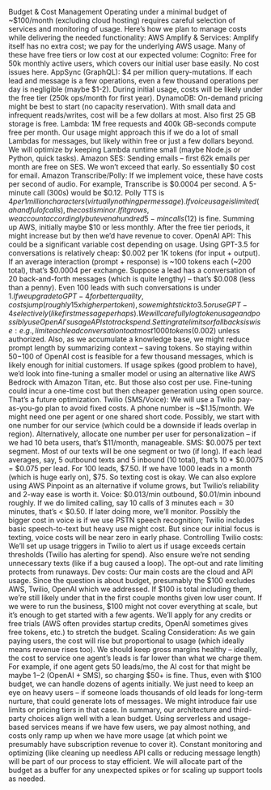 Budget & Cost Management
Operating under a minimal budget of ~$100/month (excluding cloud hosting) requires careful selection of services and monitoring of usage. Here’s how we plan to manage costs while delivering the needed functionality:
AWS Amplify & Services: Amplify itself has no extra cost; we pay for the underlying AWS usage. Many of these have free tiers or low cost at our expected volume:
Cognito: Free for 50k monthly active users, which covers our initial user base easily. No cost issues here.
AppSync (GraphQL): $4 per million query-mutations. If each lead and message is a few operations, even a few thousand operations per day is negligible (maybe $1-2). During initial usage, costs will be likely under the free tier (250k ops/month for first year).
DynamoDB: On-demand pricing might be best to start (no capacity reservation). With small data and infrequent reads/writes, cost will be a few dollars at most. Also first 25 GB storage is free.
Lambda: 1M free requests and 400k GB-seconds compute free per month. Our usage might approach this if we do a lot of small Lambdas for messages, but likely within free or just a few dollars beyond. We will optimize by keeping Lambda runtime small (maybe Node.js or Python, quick tasks).
Amazon SES: Sending emails – first 62k emails per month are free on SES. We won’t exceed that early. So essentially $0 cost for email.
Amazon Transcribe/Polly: If we implement voice, these have costs per second of audio. For example, Transcribe is $0.0004 per second. A 5-minute call (300s) would be $0.12. Polly TTS is $4 per 1 million characters (virtually nothing per message). If voice usage is limited (a handful of calls), the cost is minor. If it grows, we account accordingly but even a hundred 5-min calls ($12) is fine.
Summing up AWS, initially maybe $10 or less monthly. After the free tier periods, it might increase but by then we’d have revenue to cover.
OpenAI API: This could be a significant variable cost depending on usage. Using GPT-3.5 for conversations is relatively cheap: $0.002 per 1K tokens (for input + output). If an average interaction (prompt + response) is ~100 tokens each (~200 total), that’s $0.0004 per exchange. Suppose a lead has a conversation of 20 back-and-forth messages (which is quite lengthy) – that’s $0.008 (less than a penny). Even 100 leads with such conversations is under $1. If we upgrade to GPT-4 for better quality, costs jump (roughly 15x higher per token), so we might stick to 3.5 or use GPT-4 selectively (like first message perhaps). We will carefully log token usage and possibly use OpenAI’s usage APIs to track spend. Setting rate limits or fallbacks is wise: e.g., limit each lead conversation to at most 1000 tokens ($0.002) unless authorized. Also, as we accumulate a knowledge base, we might reduce prompt length by summarizing context – saving tokens. So staying within $50-$100 of OpenAI cost is feasible for a few thousand messages, which is likely enough for initial customers.
If usage spikes (good problem to have), we’d look into fine-tuning a smaller model or using an alternative like AWS Bedrock with Amazon Titan, etc. But those also cost per use. Fine-tuning could incur a one-time cost but then cheaper generation using open source. That’s a future optimization.
Twilio (SMS/Voice): We will use a Twilio pay-as-you-go plan to avoid fixed costs.
A phone number is ~$1.15/month. We might need one per agent or one shared short code. Possibly, we start with one number for our service (which could be a downside if leads overlap in region). Alternatively, allocate one number per user for personalization – if we had 10 beta users, that’s $11/month, manageable.
SMS: $0.0075 per text segment. Most of our texts will be one segment or two (if long). If each lead averages, say, 5 outbound texts and 5 inbound (10 total), that’s 10 * $0.0075 = $0.075 per lead. For 100 leads, $7.50. If we have 1000 leads in a month (which is huge early on), $75. So texting cost is okay. We can also explore using AWS Pinpoint as an alternative if volume grows, but Twilio’s reliability and 2-way ease is worth it.
Voice: $0.013/min outbound, $0.01/min inbound roughly. If we do limited calling, say 10 calls of 3 minutes each = 30 minutes, that’s < $0.50. If later doing more, we’ll monitor. Possibly the bigger cost in voice is if we use PSTN speech recognition; Twilio includes basic speech-to-text but heavy use might cost. But since our initial focus is texting, voice costs will be near zero in early phase.
Controlling Twilio costs: We’ll set up usage triggers in Twilio to alert us if usage exceeds certain thresholds (Twilio has alerting for spend). Also ensure we’re not sending unnecessary texts (like if a bug caused a loop). The opt-out and rate limiting protects from runaways.
Dev costs: Our main costs are the cloud and API usage. Since the question is about budget, presumably the $100 excludes AWS, Twilio, OpenAI which we addressed. If $100 is total including them, we’re still likely under that in the first couple months given low user count. If we were to run the business, $100 might not cover everything at scale, but it’s enough to get started with a few agents. We’ll apply for any credits or free trials (AWS often provides startup credits, OpenAI sometimes gives free tokens, etc.) to stretch the budget.
Scaling Consideration: As we gain paying users, the cost will rise but proportional to usage (which ideally means revenue rises too). We should keep gross margins healthy – ideally, the cost to service one agent’s leads is far lower than what we charge them. For example, if one agent gets 50 leads/mo, the AI cost for that might be maybe $1-$2 (OpenAI + SMS), so charging $50+ is fine. Thus, even with $100 budget, we can handle dozens of agents initially. We just need to keep an eye on heavy users – if someone loads thousands of old leads for long-term nurture, that could generate lots of messages. We might introduce fair use limits or pricing tiers in that case.
In summary, our architecture and third-party choices align well with a lean budget. Using serverless and usage-based services means if we have few users, we pay almost nothing, and costs only ramp up when we have more usage (at which point we presumably have subscription revenue to cover it). Constant monitoring and optimizing (like cleaning up needless API calls or reducing message length) will be part of our process to stay efficient. We will allocate part of the budget as a buffer for any unexpected spikes or for scaling up support tools as needed.
